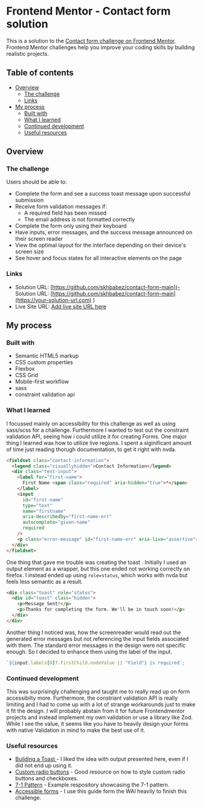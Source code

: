 # Frontend Mentor - Contact form solution

This is a solution to the [Contact form challenge on Frontend Mentor](https://www.frontendmentor.io/challenges/contact-form--G-hYlqKJj). Frontend Mentor challenges help you improve your coding skills by building realistic projects.

## Table of contents

- [Overview](#overview)
  - [The challenge](#the-challenge)
  - [Links](#links)
- [My process](#my-process)
  - [Built with](#built-with)
  - [What I learned](#what-i-learned)
  - [Continued development](#continued-development)
  - [Useful resources](#useful-resources)

## Overview

### The challenge

Users should be able to:

- Complete the form and see a success toast message upon successful submission
- Receive form validation messages if:
  - A required field has been missed
  - The email address is not formatted correctly
- Complete the form only using their keyboard
- Have inputs, error messages, and the success message announced on their screen reader
- View the optimal layout for the interface depending on their device's screen size
- See hover and focus states for all interactive elements on the page

### Links

- Solution URL: [https://github.com/skhbabez/contact-form-main](- Solution URL: [https://github.com/skhbabez/contact-form-main](https://your-solution-url.com)
  )
- Live Site URL: [Add live site URL here](https://your-live-site-url.com)

## My process

### Built with

- Semantic HTML5 markup
- CSS custom properties
- Flexbox
- CSS Grid
- Mobile-first workflow
- sass
- constraint validation api

### What I learned

I focussed mainly on accessibility for this challenge as well as using sass/scss for a challenge. Furthermore I wanted to test out the constraint validation API, seeing how i could utilize it for creating Forms. One major thing I learned was how to utilize live regions. I spent a siginificant amount of time just reading thorugh documentation, to get it right with nvda.

```html
<fieldset class="contact-information">
  <legend class="visuallyhidden">Contact Information</legend>
  <div class="text-input">
    <label for="first-name">
      First Name <span class="required" aria-hidden="true">*</span>
    </label>
    <input
      id="first-name"
      type="text"
      name="firstname"
      aria-describedby="first-name-err"
      autocomplete="given-name"
      required
    />
    <p class="error-message" id="first-name-err" aria-live="assertive"></p>
  </div>
</fieldset>
```

One thing that gave me trouble was creating the toast . Initially I used an output element as a wrapper, but this one ended not working correctly on firefox. I instead ended up using `role=status`, which works with nvda but feels less semantic as a result.

```html
<div class="toast" role="status">
  <div id="toast" class="hidden">
    <p>Message Sent!</p>
    <p>Thanks for completing the form. We'll be in touch soon!</p>
  </div>
</div>
```

Another thing I noticed was, how the screenreader would read out the generated error messages but not referencing the input fields associated with them. The standard error messages in the design were not specific enough. So I decided to enhance them using the label of the input.

```js
`${input.labels[0]?.firstChild.nodeValue || "Field"} is required`;
```

### Continued development

This was surprisingly challenging and taught me to really read up on form accessibilty more. Furthermore, the constriant validation API is really limiting and I had to come up with a lot of strange workarounds just to make it fit the design. I will probably abstain from it for future Frontendmentor projects and instead implement my own validation or use a library like Zod. While I see the value, it seems like you have to heavily design your forms with native Validation in mind to make the best use of it.

### Useful resources

- [Building a Toast ](https://web.dev/articles/building/a-toast-component) - I liked the idea with output presented here, even if I did not end up using it.
- [Custom radio buttons](https://moderncss.dev/pure-css-custom-styled-radio-buttons/) - Good resource on how to style custom radio buttons and checkboxes.
- [7-1 Pattern](https://github.com/KittyGiraudel/sass-boilerplate/blob/master/stylesheets/components/_button.scss) - Example respository showcasing the 7-1 pattern.
- [Accessible forms](https://www.w3.org/WAI/tutorials/forms/) - I use this guide form the WAI heavily to finish this challenge.
